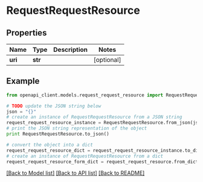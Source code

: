 # RequestRequestResource


## Properties
Name | Type | Description | Notes
------------ | ------------- | ------------- | -------------
**uri** | **str** |  | [optional] 

## Example

```python
from openapi_client.models.request_request_resource import RequestRequestResource

# TODO update the JSON string below
json = "{}"
# create an instance of RequestRequestResource from a JSON string
request_request_resource_instance = RequestRequestResource.from_json(json)
# print the JSON string representation of the object
print RequestRequestResource.to_json()

# convert the object into a dict
request_request_resource_dict = request_request_resource_instance.to_dict()
# create an instance of RequestRequestResource from a dict
request_request_resource_form_dict = request_request_resource.from_dict(request_request_resource_dict)
```
[[Back to Model list]](../README.md#documentation-for-models) [[Back to API list]](../README.md#documentation-for-api-endpoints) [[Back to README]](../README.md)


